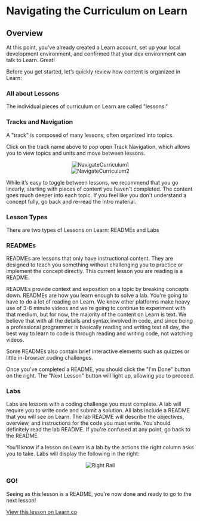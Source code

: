 # Navigating the Curriculum on Learn

## Overview

At this point, you've already created a Learn account, set up your local development environment, and confirmed that your dev environment can talk to Learn. Great!

Before you get started, let’s quickly review how content is organized in Learn:

### All about Lessons

The individual pieces of curriculum on Learn are called "lessons."

### Tracks and Navigation
A "track" is composed of many lessons, often organized into topics.

Click on the track name above to pop open Track Navigation, which allows you to view topics and units and move between lessons.

<div style='text-align: center;'><img src='https://s3.amazonaws.com/learn-verified/NavigateCurriculum1.png' alt='NavigateCurriculum1' style='max-width: 600px;' /></div>

<div style='text-align: center;'><img src='https://s3.amazonaws.com/learn-verified/NavigateCurriculum2.png' alt='NavigateCurriculum2' style='max-width: 600px;'/></div>

While it’s easy to toggle between lessons, we recommend that you go linearly, starting with pieces of content you haven't completed. The content goes much deeper into each topic. If you feel like you don't understand a concept fully, go back and re-read the Intro material.

### Lesson Types
There are two types of Lessons on Learn: READMEs and Labs

### READMEs
READMEs are lessons that only have instructional content. They are designed to teach you something without challenging you to practice or implement the concept directly. This current lesson you are reading is a README.

READMEs provide context and exposition on a topic by breaking concepts down. READMEs are how you learn enough to solve a lab.
You're going to have to do a lot of reading on Learn. We know other platforms make heavy use of 3-6 minute videos and we're going to continue to experiment with that medium, but for now, the majority of the content on Learn is text. We believe that with all the details and syntax involved in code, and since being a professional programmer is basically reading and writing text all day, the best way to learn to code is through reading and writing code, not watching videos.

Some READMEs also contain brief interactive elements such as quizzes or little in-browser coding challenges.

Once you've completed a README, you should click the "I'm Done" button on the right. The "Next Lesson" button will light up, allowing you to proceed.

### Labs

Labs are lessons with a coding challenge you must complete. A lab will require you to write code and submit a solution.
All labs include a README that you will see on Learn. The lab README will describe the objectives, overview, and instructions for the code you must write. You should definitely read the lab README. If you're confused at any point, go back to the README.

You'll know if a lesson on Learn is a lab by the actions the right column asks you to take. Labs will display the following in the right:

<div style='text-align: center;'><img src='https://s3.amazonaws.com/learn-verified/right_rail_lab.png' alt='Right Rail' style='max-width: 600px'/></div>

### GO! 

Seeing as this lesson is a README, you're now done and ready to go to the next lesson!


<a href='https://learn.co/lessons/welcome-one' data-visibility='hidden'>View this lesson on Learn.co</a>
